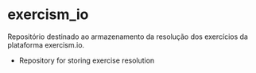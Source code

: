 # exercism_io
Repositório destinado ao armazenamento da resolução dos exercícios da plataforma <url>exercism.io</url>.
- Repository for storing exercise resolution
